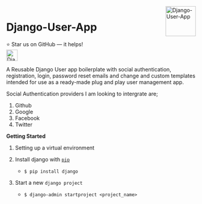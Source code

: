 <a href="#">
    <img src="https://user-images.githubusercontent.com/53440762/87255528-4df00180-c494-11ea-9601-f3df32eb5c1b.png" alt="Django-User-App" title="Django-User-App" align="right" height="80" />
</a>

# Django-User-App

:star: Star us on GitHub — it helps!
<br/>
<a href="#">
    <img src="https://img.shields.io/badge/PRs-welcome-brightgreen.svg?style=flat-square" alt="Django-User-App" title="Django-User-App" height="30" />
</a>
<br>

A Reusable Django User app boilerplate with social authentication, registration, login, password reset emails and change and custom templates intended for use as a ready-made plug and play user management app.

Social Authentication providers I am looking to intergrate are; 
1. Github
2. Google
3. Facebook
4. Twitter


**Getting Started**

1. Setting up a virtual environment

2. Install django with [`pip`](https://pypi.org/project/django/)
    + `$ pip install django`
    
3. Start a new `django project`
    + `$ django-admin startproject <project_name>`

